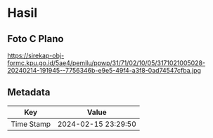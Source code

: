 # Hasil

## Foto C Plano

https://sirekap-obj-formc.kpu.go.id/5ae4/pemilu/ppwp/31/71/02/10/05/3171021005028-20240214-191945--7756346b-e9e5-49f4-a3f8-0ad74547cfba.jpg


## Metadata

| Key        | Value               |
| ---------- | ------------------- |
| Time Stamp | 2024-02-15 23:29:50 |



